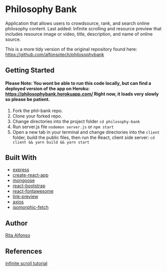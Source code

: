 # Philosophy Bank

Application that allows users to crowdsource, rank, and search online philosophy content.
Last added: Infinite scrolling and resource preview that includes resource image or video, title, description, and name of online source.

This is a more tidy version of the original repository found here: https://github.com/alfonsotech/philosophybank


## Getting Started

#### Please Note: You wont be able to run this code locally, but can find a deployed version of the app on Heroku: https://philosophybank.herokuapp.com/ Right now, it loads very slowly so please be patient.

1. Fork the phil-bank repo.
2. Clone your forked repo.
3. Change directories into the project folder ```cd philosophy-bank```
4. Run server.js file ```nodemon server.js``` or ```npm start```
5. Open a new tab in your terminal and change directories into the ```client``` folder, build the public files, then run the React, client side server: ```cd client && yarn build && yarn start```




## Built With

* [express](https://www.npmjs.com/package/express)
* [create-react-app](https://github.com/facebookincubator/create-react-app)
* [mongoose](https://www.npmjs.com/package/mongoose)
* [react-bootstrap](https://www.npmjs.com/package/react-bootstrap)
* [react-fontawesome](https://www.npmjs.com/package/react-fontawesome)
* [link-preview](https://www.npmjs.com/package/link-preview)
* [axios](https://www.npmjs.com/package/axios)
* [isomorphic-fetch](https://www.npmjs.com/package/isomorphic-fetch)

## Author

[Rita Alfonso](https://github.com/alfonsotech)


## References

[infinite scroll tutorial](https://github.com/react-u/18-infinite-scrolling-using-react/blob/03-implment-infinite-scroll/src/features/contact-list/contact.js)
